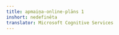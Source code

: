 ```yaml
---
title: apmaiņa-online-plāns 1
inshort: nedefinēta
translator: Microsoft Cognitive Services
---
```




